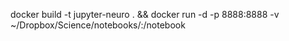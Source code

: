 docker build -t jupyter-neuro . && docker run -d -p 8888:8888 -v ~/Dropbox/Science/notebooks/:/notebook